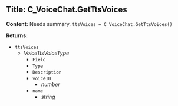 ## Title: C_VoiceChat.GetTtsVoices

**Content:**
Needs summary.
`ttsVoices = C_VoiceChat.GetTtsVoices()`

**Returns:**
- `ttsVoices`
  - *VoiceTtsVoiceType*
    - `Field`
    - `Type`
    - `Description`
    - `voiceID`
      - *number*
    - `name`
      - *string*